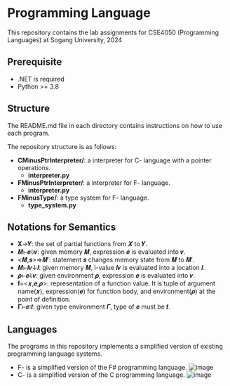 # Programming Language
This repository contains the lab assignments for CSE4050 (Programming Languages) at Sogang University, 2024

## Prerequisite
* .NET is required
* Python >= 3.8

## Structure
The README.md file in each directory contains instructions on how to use each program.

The repository structure is as follows:
* **CMinusPtrInterpreter/**: a interpreter for C- language with a pointer operations.
  * **interpreter.py**
* **FMinusPtrInterpreter/**: a interpreter for F- language.
  * **interpreter.py**
* **FMinusType/**: a type system for F- language.
  * **type_system.py**

## Notations for Semantics
* 𝐗→𝒀: the set of partial functions from 𝑿 to 𝒀.
* 𝑴⊢𝒆⇓𝒗: given memory 𝑴, expression 𝒆 is evaluated into 𝒗.
* <𝑴,𝒔>⇒𝑴′: statement 𝒔 changes memory state from 𝑴 to 𝑴′.
* 𝑴⊢𝒍𝒗↓𝒍: given memory 𝑴, l-value 𝒍𝒗 is evaluated into a location 𝒍.
* 𝝆⊢𝒆⇓𝒗: given environment 𝝆, expression 𝒆 is evaluated into 𝒗.
* 𝐟=<𝒙,𝒆,𝝆>: representation of a function value. It is tuple of argument name(𝒙), expression(𝒆) for function body, and environment(𝝆) at the point of definition.
* 𝚪⊢𝒆∶𝒕: given type environment 𝜞, type of 𝒆 must be 𝒕.

## Languages
The programs in this repository implements a simplified version of existing programming language systems.
* F- is a simplified version of the F# programming language.
![image](https://github.com/user-attachments/assets/8080f6ad-c976-4d88-89ad-41520a514c6c)
* C- is a simplified version of the C programming language.
![image](https://github.com/user-attachments/assets/4f11e879-0f30-41a7-a2e9-e8d411b6ff1f)
